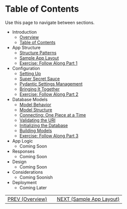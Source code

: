 # Table of Contents

Use this page to navigate between sections.

- Introduction
  - [Overview](/00_Introduction/00_Overview.md)
  - [Table of Contents](/00_Introduction/01_Table_of_Contents.md)
- App Structure
  - [Structure Patterns](../01_App_Stucture/1.1_Structure_Patterns.md)
  - [Sample App Layout](../01_App_Stucture/1.2_Sample_Layout_Tree.md)
  - [Exercise: Follow Along Part 1](../01_App_Stucture/1.3_Follow_Along.md)
- Configuration
  - [Setting Up](../02_Configuration/2.1_Setting_Up.md)
  - [Super Secret Sauce](../02_Configuration/2.2_Super_Secrets.md)
  - [Pydantic Settings Management](../02_Configuration/2.3_Pydantic_Settings_Management.md)
  - [Bringing It Together](../02_Configuration/2.4_Bringing_It_Together.md)
  - [Exercise: Follow Along Part 2](../02_Configuration/2.5_Follow_Along.md)
- Database Models
  - [Model Behavior](../03_Database_Models/3.1_Model_Behavior.md)
  - [Model Structure](../03_Database_Models/3.2_Structuring_Your_Model.md)
  - [Connecting: One Piece at a Time](../03_Database_Models/3.3_Connecting.md)
  - [Validating the URI](../03_Database_Models/3.4_Validating_The_URI.md)
  - [Initializing the Database](../03_Database_Models/3.5_Initializing_Database.md)
  - [Building Models](../03_Database_Models/3.6_Building_Models.md)
  - [Exercise: Follow Along Part 3](../03_Database_Models/3.7_Follow_Along.md)
- App Logic
  - Coming Soon
- Responses
  - Coming Soon
- Design
  - Coming Soon
- Considerations
  - Coming Soonish
- Deployment
  - Coming Later

|  |   | |
|:---|---|---:|
|  [PREV (Overview)](00_Overview.md) || [NEXT (Sample App Layout)](../01_App_Stucture/1.1_Structure_Patterns.md)   |